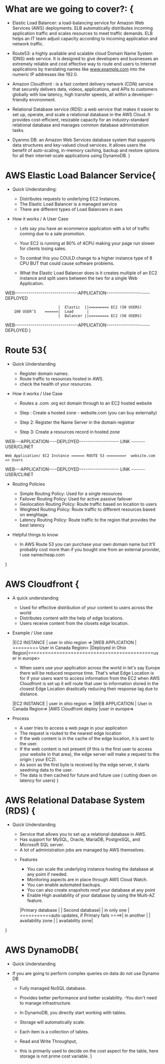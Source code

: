 # What are we going to cover?: {

* Elastic Load Balancer:  a load-balancing service for Amazon Web Services (AWS) deployments. ELB automatically distributes incoming application traffic and scales resources to meet traffic demands. ELB helps an IT team adjust capacity according to incoming application and network traffic.

* Route53: a highly available and scalable cloud Domain Name System (DNS) web service. It is designed to give developers and businesses an extremely reliable and cost effective way to route end users to Internet applications by translating names like www.example.com into the numeric IP addresses like 192.0.

* Amazon Cloudfront :  is a fast content delivery network (CDN) service that securely delivers data, videos, applications, and APIs to customers globally with low latency, high transfer speeds, all within a developer-friendly environment.

* Relational Database service (RDS):  a web service that makes it easier to set up, operate, and scale a relational database in the AWS Cloud. It provides cost-efficient, resizable capacity for an industry-standard relational database and manages common database administration tasks.

* Dyanmo DB: an Amazon Web Services database system that supports data structures and key-valued cloud services. It allows users the benefit of auto-scaling, in-memory caching, backup and restore options for all their internet-scale applications using DynamoDB.
}


# AWS Elastic Load Balancer Service{

* Quick Understanding: 
    - Distributes requests to underlying EC2 Instances.
    - The Elastic Load Balancer is a managed service
    - There are different types of Load Balancers in aws

* How it works / A User Case
	
    - Lets say you have an  ecommerce application with a lot of traffic coming due to a sale promotion. 

    - Your EC2 is running at 80% of 4CPU  making your page run slower for clients losing sales. 

    - To combat this you COULD change to a higher instance type of 8 CPU BUT that could cause software problems. 

    - What the Elastic Load Balancer does is it creates multiple of an EC2 instance and split users between the two for a single Web Application. 

WEB--------------------------------APPLICATION----------------------DEPLOYED

	                        |  Elastic  ||========= EC2 (50 USERS)		
        100 USER’S    ======|  Load      |
		                    |  Balancer ||========= EC2 (50 USERS)		

WEB--------------------------------APPLICATION----------------------DEPLOYED
	}





# Route 53{

* Quick Understanding
    - Register domain names.
    - Route traffic to resources hosted in AWS.
    - check the health of your resources.

* How it works / Use Case

    - Routes a .com .org ect domain through to an EC2 hosted website

    - Step : Create a hosted zone - website.com  (you can buy externally)

    - Step 2: Register the Name Server in the domain registrar

    - Step 3: Create a resources record in hosted zone 

WEB---APPLICATION----DEPLOYED-------------------- LINK -------USER/CLINET

    Web Application/ EC2 Instance ====== ROUTE 53 ========>  website.com  => Users

WEB---APPLICATION----DEPLOYED-------------------- LINK -------USER/CLINET


* Routing Policies

	- Simple Routing Policy: Used for a single resources
	- Failover Routing Policy: Used for active passive failover
	- Geolocation Routing Policy: Route traffic based on location to users 
	- Weighted Routing Policy: Route traffic to different resources based on weightage.
	- Latency Routing Policy:  Route traffic to the region that provides the best latency


* Helpful things to know
    - In AWS Route 53 you can purchase your own domain name but It’ll probably cost more than if you bought one from an external provider, I use namecheap.com

}



# AWS Cloudfront {

* A quick understanding 
	- Used for effective distribution of your content to users across the world
	- Distributes content with the help of edge locations.
	- Users receive content from the closets edge location. 

* Example / Use case

	|EC2 INSTANCE	| user in ohio region =>
	|WEB APPLICATION   | ========= User in Canada Region>
    |Deployed in Ohio Region|============================================user in europe>

    - When users use your application across the world in let's say Europe there will be reduced response time. That's what Edge Location is for  if your users want to access information from the EC2 when AWS Cloudfront is set up it will route that user to information stored in the closest Edge Location drastically reducing their response lag due to distance.

    |EC2 INSTANCE	| user in ohio region =>
	|WEB APPLICATION   |  User in Canada Region=>
    |AWS Cloudfront deploy |user in europe=>

* Process
	- A user tries to access a web page in your application
	- The request is routed to the nearest edge location
	- If the web content is in the cache of the edge location, it is sent to the user.
    - If the web content is not present (if this is the first user to access your website in that area), the edge server will make a request to the origin ( your EC2).
    - As soon as the first byte is received by the edge server, it starts seedning data to the user.
    - The data is then cached for future and future use ( cutting down on latency for users)
} 


# AWS Relational Database System (RDS) {

* Quick Understanding 
	- Service that allows you to set up a relational database in AWS.
	- Has support for MySQL, Oracle, MariaDB, PostgreSQL, and Microsoft SQL server. 
	- A lot of administration jobs are managed by AWS themselves.
		
	* Features 
		- You can scale the underlying instance hosting the database at any point if needed.
		- Monitoring aspects are in place through AWS Cloud Watch.
		- You can enable automated backups.
		- You can also create snapshots nnof your database at any point 

		* Enable High availability of your database by using the Multi-AZ feature.
		
		|Primary database   |				                                 | Second database|
		|   in only	one     | ===========auto updates, if Primary fails ====>| in	another  	|
        | availability zone	|				                                 | availability zone|

}


# AWS DynamoDB{
* Quick Understanding

* If you are going to perform complex queries on data do not use Dynamo DB

	- Fully managed NoSQL database.
	- Provides better performance and better scalability.
	-You don't need to manage infrastructure.
	- In DynamoDB, you directly start working with tables.
	- Storage will automatically scale.
	- Each item is a collection of tables.


	- Read and Write Throughput,
    - this is primarily used to decide on the cost aspect for the table, here storage is not prime cost variable.
}
